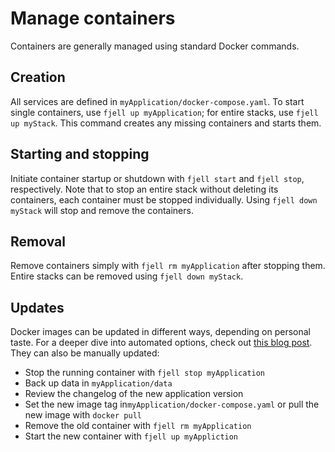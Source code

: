 # Manage containers
Containers are generally managed using standard Docker commands.

## Creation
All services are defined in `myApplication/docker-compose.yaml`. To start single containers, use `fjell up myApplication`; for entire stacks, use `fjell up myStack`. This command creates any missing containers and starts them.

## Starting and stopping
Initiate container startup or shutdown with `fjell start` and `fjell stop`, respectively. Note that to stop an entire stack without deleting its containers, each container must be stopped individually. Using `fjell down myStack` will stop and remove the containers.

## Removal
Remove containers simply with `fjell rm myApplication` after stopping them. Entire stacks can be removed using `fjell down myStack`.

## Updates
Docker images can be updated in different ways, depending on personal taste. For a deeper dive into automated options, check out [this blog post](https://fjelloverflow.dev/posts/update-docker-containers/). They can also be manually updated:

- Stop the running container with `fjell stop myApplication`
- Back up data in `myApplication/data`
- Review the changelog of the new application version
- Set the new image tag in`myApplication/docker-compose.yaml` or pull the new image with `docker pull`
- Remove the old container with `fjell rm myApplication`
- Start the new container with `fjell up myAppliction`
